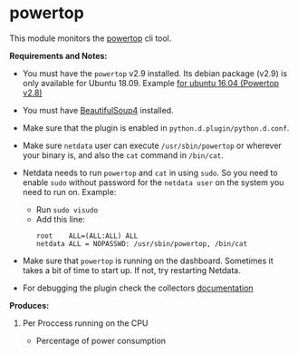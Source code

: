 # powertop

This module monitors the [powertop](https://wiki.archlinux.org/index.php/Powertop) cli tool.

**Requirements and Notes:**

-   You must have the `powertop` v2.9 installed. Its debian package (v2.9) is only available for Ubuntu 18.09. Example [for ubuntu 16.04 (Powertop v2.8)](https://linoxide.com/linux-how-to/install-use-powertop-ubuntu-16-04/)

-   You must have [BeautifulSoup4](https://pypi.org/project/beautifulsoup4/) installed. 

-   Make sure that the plugin is enabled in `python.d.plugin/python.d.conf`.

-   Make sure `netdata` user can execute `/usr/sbin/powertop` or wherever your binary is, and also the `cat` command in `/bin/cat`.

-   Netdata needs to run `powertop` and `cat` in using `sudo`. So you need to enable `sudo` without password for the `netdata user` on the system you need to run on. Example:
    - Run `sudo visudo`
    - Add this line: 
        ```
        root    ALL=(ALL:ALL) ALL
        netdata ALL = NOPASSWD: /usr/sbin/powertop, /bin/cat
        ```

- Make sure that `powertop` is running on the dashboard. Sometimes it takes a bit of time to start up. If not, try restarting Netdata. 

- For debugging the plugin check the collectors [documentation](https://github.com/netdata/netdata/tree/master/collectors/python.d.plugin)

**Produces:**

1.  Per Proccess running on the CPU

    -   Percentage of power consumption

